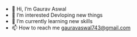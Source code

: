 - 👋 Hi, I’m Gaurav Aswal
- 👀 I’m interested Devloping new things
- 🌱 I’m currently learning new skills
- 📫 How to reach me gauravaswal743@gmail.com


<!---
V3NOMxGA/V3NOMxGA is a ✨ special ✨ repository because its `README.md` (this file) appears on your GitHub profile.
You can click the Preview link to take a look at your changes.
--->
